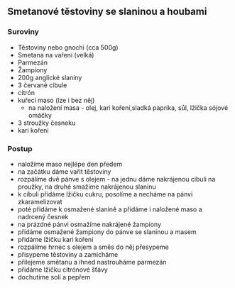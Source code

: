 ## Smetanové těstoviny se slaninou a houbami

### Suroviny
- Těstoviny nebo gnochi (cca 500g)
- Smetana na vaření (velká)
- Parmezán
- Žampiony
- 200g anglické slaniny
- 3 červané cibule
- citrón
- kuřecí maso (lze i bez něj)
    - na naložení masa - olej, kari koření,sladká paprika, sůl, lžička sójové omáčky
- 3 stroužky česneku
- kari koření

### Postup
- naložíme maso nejlépe den předem
- na začátku dáme vařit těstoviny
- rozpálíme dvě pánve s olejem - na jednu dáme nakrájenou cibuli na proužky, na druhé smažíme nakrájenou slaninu
- k cibuli přidáme lžičku cukru, posolíme a necháme na pánvi zkaramelizovat
- poté přidáme k osmažené slanině a přidáme i naložené maso a nadrcený  česnek
- na prázdné pánvi osmažíme nakrájené žampiony
- přidáme osmažené žampiony do pánve se slaninou a masem
- přidáme lžičku kari koření
- rozpálíme hrnec s olejem a směs do něj přesypeme
- přisypeme těstoviny a zamícháme
- přilejeme smětanu a ihned nastrouháme parmezán
- přidáme lžičku citrónové šťávy
- dochutíme solí a pepřem
